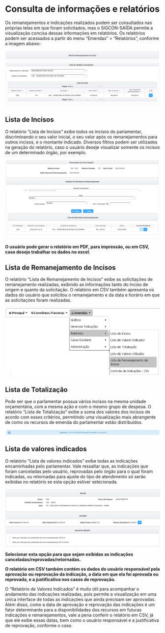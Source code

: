 # Consulta de informações e relatórios

Os remanejamentos e indicações realizados podem ser consultados nas próprias telas em que foram solicitados, mas o SIGCON-SAÍDA permite a visualização concisa dessas informações em relatórios. Os relatórios podem ser acessados a partir do menu “Emendas” &gt; “Relatórios”, conforme a imagem abaixo:

![](.gitbook/assets/0%20%2818%29.png)

## **Lista de Incisos**

O relatório “Lista de Incisos” exibe todos os incisos do parlamentar, discriminando o seu valor inicial, o seu valor após os remanejamentos para outros incisos, e o montante indicado. Diversos filtros podem ser utilizados na geração do relatório, caso o usuário deseje visualizar somente os incisos de um determinado órgão, por exemplo.

![](.gitbook/assets/1%20%2817%29.png)

**O usuário pode gerar o relatório em PDF, para impressão, ou em CSV, caso deseje trabalhar os dados no excel.**

## **Lista de Remanejamento de Incisos**

O relatório “Lista de Remanejamento de Incisos” exibe as solicitações de remanejamento realizadas, exibindo as informações tanto do inciso de origem e quanto da solicitação. O relatório em CSV também apresenta os dados do usuário que solicitou o remanejamento e da data e horário em que as solicitações foram realizadas.

![](.gitbook/assets/2.png)

## **Lista de Totalização**

Pode ser que o parlamentar possua vários incisos na mesma unidade orçamentária, com a mesma ação e com o mesmo grupo de despesa. O relatório “Lista de Totalização” exibe a soma dos valores dos incisos de acordo com esses critérios, permitindo uma visualização mais abrangente de como os recursos de emenda do parlamentar estão distribuídos.

![](.gitbook/assets/3%20%285%29.png)

## **Lista de valores indicados**

O relatório “Lista de valores indicados” exibe todas as indicações encaminhadas pelo parlamentar. Vale ressaltar que, as indicações que foram canceladas pelo usuário, reprovadas pelo órgão para o qual foram indicadas, ou retornadas para ajuste do tipo de atendimento só serão exibidas no relatório se esta opção estiver selecionada.

![](.gitbook/assets/4%20%281%29.png)

**Selecionar esta opção para que sejam exibidas as indicações canceladas/reprovadas/retornadas.**

**O relatório em CSV também contém os dados do usuário responsável pela aprovação ou reprovação da indicação, a data em que ela foi aprovada ou reprovada, e a justificativa nos casos de reprovação.**

O “Relatório de Valores Indicados” é muito útil para acompanhar o andamento das indicações realizadas, pois permite a visualização em uma única interface de todas as indicações que ainda precisam ser aprovadas. Além disso, como a data de aprovação e reprovação das indicações é um fator determinante para a disponibilidades dos recursos em futuras indicações e remanejamentos, vale a pena conferir o relatório em CSV, já que ele exibe essas datas, bem como o usuário responsável e a justificativa de reprovação, conforme o caso.

